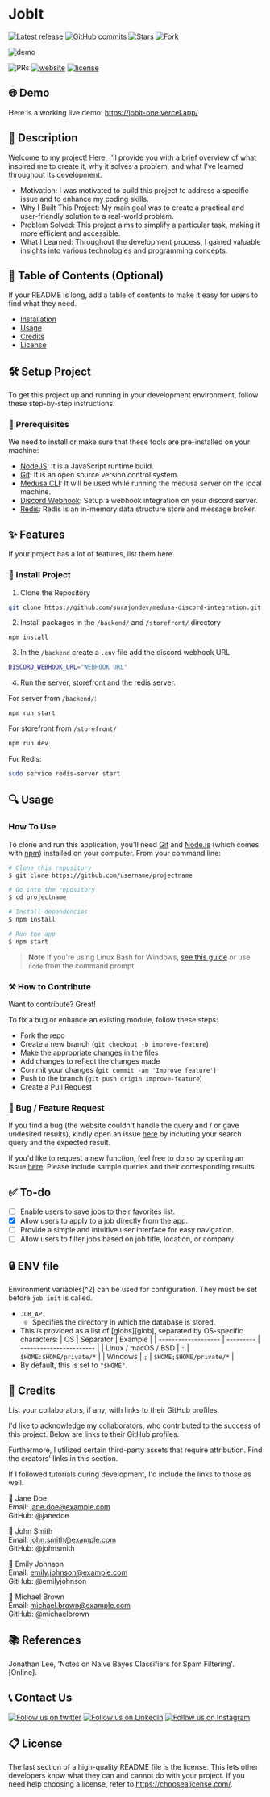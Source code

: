 # JobIt

[![Latest release](https://img.shields.io/github/v/release/aregtech/areg-sdk?label=Latest%20release&style=social)](https://github.com/DevTaehong/JobIt)
[![GitHub commits](https://img.shields.io/github/commits-since/aregtech/areg-sdk/v1.5.0.svg?style=social)](https://github.com/DevTaehong/JobIt)
[![Stars](https://img.shields.io/github/stars/aregtech/areg-sdk?style=social)](https://github.com/DevTaehong/JobIt)
[![Fork](https://img.shields.io/github/forks/aregtech/areg-sdk?style=social)](https://github.com/DevTaehong/JobIt)

![demo](https://i.ibb.co/92kyj7N/Thumb.png)

![PRs](https://img.shields.io/badge/PRs-welcome-ff69b4.svg?style=shields)
[![website](https://img.shields.io/website-up-down-green-red/http/shields.io.svg)](https://jobit-one.vercel.app/)
[![license](https://img.shields.io/badge/license-MIT-blue.svg)](LICENSE)

## 🌐 Demo
Here is a working live demo: https://jobit-one.vercel.app/

## 📝 Description
Welcome to my project! Here, I'll provide you with a brief overview of what inspired me to create it, why it solves a problem, and what I've learned throughout its development.
- Motivation: I was motivated to build this project to address a specific issue and to enhance my coding skills.
- Why I Built This Project: My main goal was to create a practical and user-friendly solution to a real-world problem.
- Problem Solved: This project aims to simplify a particular task, making it more efficient and accessible.
- What I Learned: Throughout the development process, I gained valuable insights into various technologies and programming concepts.


## 📖 Table of Contents (Optional)
If your README is long, add a table of contents to make it easy for users to find what they need.

- [Installation](#installation)
- [Usage](#usage)
- [Credits](#credits)
- [License](#license)

## 🛠️ Setup Project
To get this project up and running in your development environment, follow these step-by-step instructions.

### 🍴 Prerequisites

We need to install or make sure that these tools are pre-installed on your machine:

- [NodeJS](https://nodejs.org/en/download/): It is a JavaScript runtime build. 
- [Git](https://git-scm.com/downloads): It is an open source version control system. 
- [Medusa CLI](https://docs.medusajs.com/quickstart/quick-start): It will be used while running the medusa server on the local machine.
- [Discord Webhook](https://www.youtube.com/watch?v=fKksxz2Gdnc): Setup a webhook integration on your discord server.
- [Redis](https://docs.medusajs.com/tutorial/set-up-your-development-environment): Redis is an in-memory data structure store and message broker.

## ✨ Features

If your project has a lot of features, list them here.

### 🚀 Install Project

1. Clone the Repository

```bash
git clone https://github.com/surajondev/medusa-discord-integration.git
```

2. Install packages in the `/backend/` and `/storefront/` directory

```
npm install
```

3. In the `/backend` create a `.env` file add the discord webhook URL

```bash
DISCORD_WEBHOOK_URL="WEBHOOK URL"
```

4. Run the server, storefront and the redis server.

For server from `/backend/`:
```bash
npm run start
```

For storefront from `/storefront/`
```bash
npm run dev
```

For Redis:
```bash
sudo service redis-server start
```

## 🔍 Usage

### How To Use

To clone and run this application, you'll need [Git](https://git-scm.com) and [Node.js](https://nodejs.org/en/download/) (which comes with [npm](http://npmjs.com)) installed on your computer. From your command line:

```bash
# Clone this repository
$ git clone https://github.com/username/projectname

# Go into the repository
$ cd projectname

# Install dependencies
$ npm install

# Run the app
$ npm start
```

> **Note**
> If you're using Linux Bash for Windows, [see this guide](https://www.howtogeek.com/261575/how-to-run-graphical-linux-desktop-applications-from-windows-10s-bash-shell/) or use `node` from the command prompt.

### ⚒️ How to Contribute
Want to contribute? Great!

To fix a bug or enhance an existing module, follow these steps:

- Fork the repo
- Create a new branch (`git checkout -b improve-feature`)
- Make the appropriate changes in the files
- Add changes to reflect the changes made
- Commit your changes (`git commit -am 'Improve feature'`)
- Push to the branch (`git push origin improve-feature`)
- Create a Pull Request 

### 📩 Bug / Feature Request

If you find a bug (the website couldn't handle the query and / or gave undesired results), kindly open an issue [here](https://github.com/username/projectname/issues/new) by including your search query and the expected result.

If you'd like to request a new function, feel free to do so by opening an issue [here](https://github.com/username/projectname/issues/new). Please include sample queries and their corresponding results.

## ✅ To-do
- [ ] Enable users to save jobs to their favorites list.
- [x] Allow users to apply to a job directly from the app.
- [ ] Provide a simple and intuitive user interface for easy navigation.
- [ ] Allow users to filter jobs based on job title, location, or company.

## 🔒 ENV file
Environment variables[^2] can be used for configuration. They must be set before
`job init` is called.
- `JOB_API`
  - Specifies the directory in which the database is stored.
- This is provided as a list of [globs][glob], separated by OS-specific
    characters:
    | OS                  | Separator | Example                 |
    | ------------------- | --------- | ----------------------- |
    | Linux / macOS / BSD | `:`       | `$HOME:$HOME/private/*` |
    | Windows             | `;`       | `$HOME;$HOME/private/*` |
- By default, this is set to `"$HOME"`.

## 📜 Credits
List your collaborators, if any, with links to their GitHub profiles.

I'd like to acknowledge my collaborators, who contributed to the success of this project. Below are links to their GitHub profiles.

Furthermore, I utilized certain third-party assets that require attribution. Find the creators' links in this section.

If I followed tutorials during development, I'd include the links to those as well.

👩 Jane Doe <br>
Email: jane.doe@example.com <br>
GitHub: @janedoe

👦 John Smith <br>
Email: john.smith@example.com <br>
GitHub: @johnsmith

👩 Emily Johnson <br>
Email: emily.johnson@example.com <br>
GitHub: @emilyjohnson

👦 Michael Brown  <br>
Email: michael.brown@example.com <br>
GitHub: @michaelbrown


## 📚 References
Jonathan Lee, 'Notes on Naive Bayes Classifiers for Spam Filtering'. [Online].

## 📞 Contact Us

[![Follow us on twitter](https://img.shields.io/twitter/follow/jsmasterypro.svg?style=social)](https://twitter.com/intent/follow?screen_name=jsmasterypro) 
[![Follow us on LinkedIn](https://img.shields.io/badge/LinkedIn-javascriptmastery-blue?style=flat&logo=linkedin&logoColor=b0c0c0&labelColor=363D44)](https://www.linkedin.com/company/javascriptmastery)
[![Follow us on Instagram](https://img.shields.io/badge/Instagram-javascriptmastery-grey?style=flat&logo=instagram&logoColor=b0c0c0&labelColor=8134af)](https://www.instagram.com/javascriptmastery)

## 📋 License

The last section of a high-quality README file is the license. This lets other developers know what they can and cannot do with your project. If you need help choosing a license, refer to https://choosealicense.com/.
